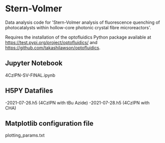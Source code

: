 # Stern-Volmer
Data analysis code for 'Stern-Volmer analysis of fluorescence quenching of photocatalysts within hollow-core photonic crystal fibre microreactors'.

Requires the installation of the optofluidics Python package available at https://test.pypi.org/project/optofluidics/ and https://github.com/takashilawson/optofluidics.

## Jupyter Notebook
4CzIPN-SV-FINAL.ipynb

## H5PY Datafiles
-2021-07-26.h5 (4CzIPN with tBu Azide)
-2021-07-28.h5 (4CzIPN with CHA)

## Matplotlib configuration file
plotting_params.txt
